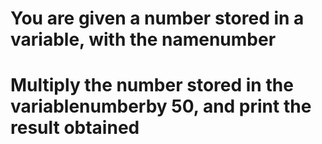 # You are given a number stored in a variable, with the namenumber

# Multiply the number stored in the variablenumberby 50, and print the result obtained
